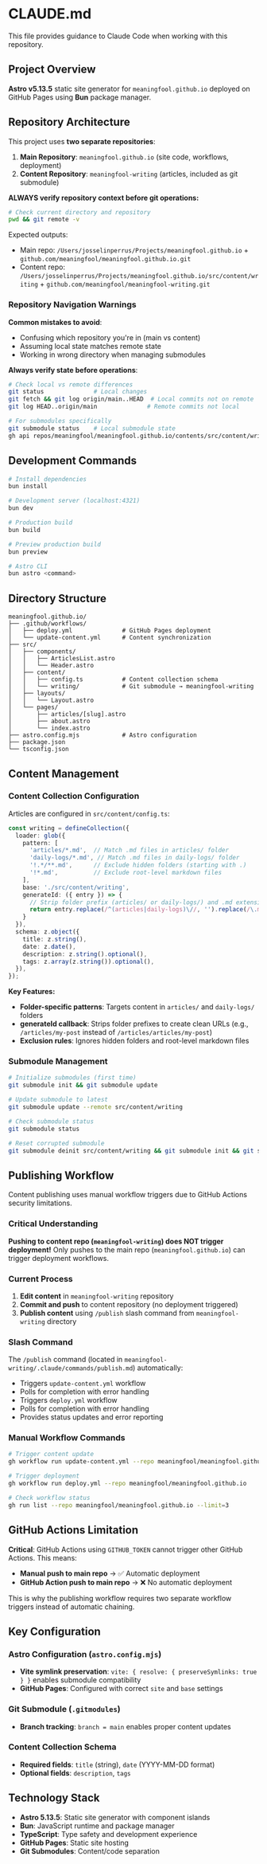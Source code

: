 # CLAUDE.md

This file provides guidance to Claude Code when working with this repository.

## Project Overview

**Astro v5.13.5** static site generator for `meaningfool.github.io` deployed on GitHub Pages using **Bun** package manager.

## Repository Architecture

This project uses **two separate repositories**:

1. **Main Repository**: `meaningfool.github.io` (site code, workflows, deployment)
2. **Content Repository**: `meaningfool-writing` (articles, included as git submodule)

**ALWAYS verify repository context before git operations:**

```bash
# Check current directory and repository
pwd && git remote -v
```

Expected outputs:
- Main repo: `/Users/josselinperrus/Projects/meaningfool.github.io` + `github.com/meaningfool/meaningfool.github.io.git`
- Content repo: `/Users/josselinperrus/Projects/meaningfool.github.io/src/content/writing` + `github.com/meaningfool/meaningfool-writing.git`

### Repository Navigation Warnings

**Common mistakes to avoid**:
- Confusing which repository you're in (main vs content)
- Assuming local state matches remote state
- Working in wrong directory when managing submodules

**Always verify state before operations**:
```bash
# Check local vs remote differences
git status              # Local changes
git fetch && git log origin/main..HEAD  # Local commits not on remote
git log HEAD..origin/main              # Remote commits not local

# For submodules specifically
git submodule status    # Local submodule state
gh api repos/meaningfool/meaningfool.github.io/contents/src/content/writing | jq -r '.sha'  # Remote pointer
```

## Development Commands

```bash
# Install dependencies
bun install

# Development server (localhost:4321)
bun dev

# Production build
bun build

# Preview production build
bun preview

# Astro CLI
bun astro <command>
```

## Directory Structure

```
meaningfool.github.io/
├── .github/workflows/
│   ├── deploy.yml              # GitHub Pages deployment
│   └── update-content.yml      # Content synchronization
├── src/
│   ├── components/
│   │   ├── ArticlesList.astro
│   │   └── Header.astro
│   ├── content/
│   │   ├── config.ts           # Content collection schema
│   │   └── writing/            # Git submodule → meaningfool-writing
│   ├── layouts/
│   │   └── Layout.astro
│   └── pages/
│       ├── articles/[slug].astro
│       ├── about.astro
│       └── index.astro
├── astro.config.mjs            # Astro configuration
├── package.json
└── tsconfig.json
```

## Content Management

### Content Collection Configuration

Articles are configured in `src/content/config.ts`:

```typescript
const writing = defineCollection({
  loader: glob({
    pattern: [
      'articles/*.md',  // Match .md files in articles/ folder
      'daily-logs/*.md', // Match .md files in daily-logs/ folder
      '!.*/**.md',      // Exclude hidden folders (starting with .)
      '!*.md',          // Exclude root-level markdown files
    ],
    base: './src/content/writing',
    generateId: ({ entry }) => {
      // Strip folder prefix (articles/ or daily-logs/) and .md extension
      return entry.replace(/^(articles|daily-logs)\//, '').replace(/\.md$/, '');
    }
  }),
  schema: z.object({
    title: z.string(),
    date: z.date(),
    description: z.string().optional(),
    tags: z.array(z.string()).optional(),
  }),
});
```

**Key Features:**
- **Folder-specific patterns**: Targets content in `articles/` and `daily-logs/` folders
- **generateId callback**: Strips folder prefixes to create clean URLs (e.g., `/articles/my-post` instead of `/articles/articles/my-post`)
- **Exclusion rules**: Ignores hidden folders and root-level markdown files

### Submodule Management

```bash
# Initialize submodules (first time)
git submodule init && git submodule update

# Update submodule to latest
git submodule update --remote src/content/writing

# Check submodule status
git submodule status

# Reset corrupted submodule
git submodule deinit src/content/writing && git submodule init && git submodule update
```

## Publishing Workflow

Content publishing uses manual workflow triggers due to GitHub Actions security limitations.

### Critical Understanding

**Pushing to content repo (`meaningfool-writing`) does NOT trigger deployment!** Only pushes to the main repo (`meaningfool.github.io`) can trigger deployment workflows.

### Current Process

1. **Edit content** in `meaningfool-writing` repository
2. **Commit and push** to content repository (no deployment triggered)  
3. **Publish content** using `/publish` slash command from `meaningfool-writing` directory

### Slash Command

The `/publish` command (located in `meaningfool-writing/.claude/commands/publish.md`) automatically:
- Triggers `update-content.yml` workflow
- Polls for completion with error handling
- Triggers `deploy.yml` workflow
- Polls for completion with error handling
- Provides status updates and error reporting

### Manual Workflow Commands

```bash
# Trigger content update
gh workflow run update-content.yml --repo meaningfool/meaningfool.github.io

# Trigger deployment
gh workflow run deploy.yml --repo meaningfool/meaningfool.github.io

# Check workflow status
gh run list --repo meaningfool/meaningfool.github.io --limit=3
```

## GitHub Actions Limitation

**Critical**: GitHub Actions using `GITHUB_TOKEN` cannot trigger other GitHub Actions. This means:

- **Manual push to main repo** → ✅ Automatic deployment
- **GitHub Action push to main repo** → ❌ No automatic deployment

This is why the publishing workflow requires two separate workflow triggers instead of automatic chaining.

## Key Configuration

### Astro Configuration (`astro.config.mjs`)
- **Vite symlink preservation**: `vite: { resolve: { preserveSymlinks: true } }` enables submodule compatibility
- **GitHub Pages**: Configured with correct `site` and `base` settings

### Git Submodule (`.gitmodules`)
- **Branch tracking**: `branch = main` enables proper content updates

### Content Collection Schema
- **Required fields**: `title` (string), `date` (YYYY-MM-DD format)  
- **Optional fields**: `description`, `tags`

## Technology Stack

- **Astro 5.13.5**: Static site generator with component islands
- **Bun**: JavaScript runtime and package manager
- **TypeScript**: Type safety and development experience
- **GitHub Pages**: Static site hosting
- **Git Submodules**: Content/code separation